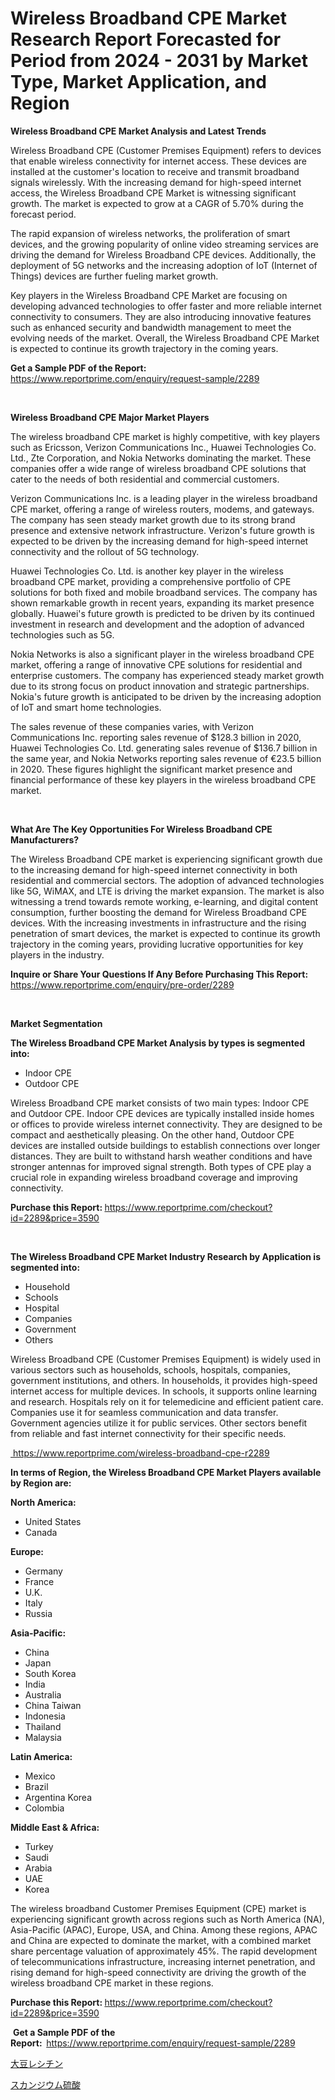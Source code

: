 <p><h1>Wireless Broadband CPE Market Research Report Forecasted for Period from 2024 -  2031 by Market Type, Market Application, and Region</h1></p><p><strong>Wireless Broadband CPE Market Analysis and Latest Trends</strong></p>
<p><p>Wireless Broadband CPE (Customer Premises Equipment) refers to devices that enable wireless connectivity for internet access. These devices are installed at the customer's location to receive and transmit broadband signals wirelessly. With the increasing demand for high-speed internet access, the Wireless Broadband CPE Market is witnessing significant growth. The market is expected to grow at a CAGR of 5.70% during the forecast period. </p><p>The rapid expansion of wireless networks, the proliferation of smart devices, and the growing popularity of online video streaming services are driving the demand for Wireless Broadband CPE devices. Additionally, the deployment of 5G networks and the increasing adoption of IoT (Internet of Things) devices are further fueling market growth. </p><p>Key players in the Wireless Broadband CPE Market are focusing on developing advanced technologies to offer faster and more reliable internet connectivity to consumers. They are also introducing innovative features such as enhanced security and bandwidth management to meet the evolving needs of the market. Overall, the Wireless Broadband CPE Market is expected to continue its growth trajectory in the coming years.</p></p>
<p><strong>Get a Sample PDF of the Report:&nbsp;</strong> <a href="https://www.reportprime.com/enquiry/request-sample/2289">https://www.reportprime.com/enquiry/request-sample/2289</a></p>
<p>&nbsp;</p>
<p><strong>Wireless Broadband CPE Major Market Players</strong></p>
<p><p>The wireless broadband CPE market is highly competitive, with key players such as Ericsson, Verizon Communications Inc., Huawei Technologies Co. Ltd., Zte Corporation, and Nokia Networks dominating the market. These companies offer a wide range of wireless broadband CPE solutions that cater to the needs of both residential and commercial customers.</p><p>Verizon Communications Inc. is a leading player in the wireless broadband CPE market, offering a range of wireless routers, modems, and gateways. The company has seen steady market growth due to its strong brand presence and extensive network infrastructure. Verizon's future growth is expected to be driven by the increasing demand for high-speed internet connectivity and the rollout of 5G technology.</p><p>Huawei Technologies Co. Ltd. is another key player in the wireless broadband CPE market, providing a comprehensive portfolio of CPE solutions for both fixed and mobile broadband services. The company has shown remarkable growth in recent years, expanding its market presence globally. Huawei's future growth is predicted to be driven by its continued investment in research and development and the adoption of advanced technologies such as 5G.</p><p>Nokia Networks is also a significant player in the wireless broadband CPE market, offering a range of innovative CPE solutions for residential and enterprise customers. The company has experienced steady market growth due to its strong focus on product innovation and strategic partnerships. Nokia's future growth is anticipated to be driven by the increasing adoption of IoT and smart home technologies.</p><p>The sales revenue of these companies varies, with Verizon Communications Inc. reporting sales revenue of $128.3 billion in 2020, Huawei Technologies Co. Ltd. generating sales revenue of $136.7 billion in the same year, and Nokia Networks reporting sales revenue of €23.5 billion in 2020. These figures highlight the significant market presence and financial performance of these key players in the wireless broadband CPE market.</p></p>
<p>&nbsp;</p>
<p><strong>What Are The Key Opportunities For Wireless Broadband CPE Manufacturers?</strong></p>
<p><p>The Wireless Broadband CPE market is experiencing significant growth due to the increasing demand for high-speed internet connectivity in both residential and commercial sectors. The adoption of advanced technologies like 5G, WiMAX, and LTE is driving the market expansion. The market is also witnessing a trend towards remote working, e-learning, and digital content consumption, further boosting the demand for Wireless Broadband CPE devices. With the increasing investments in infrastructure and the rising penetration of smart devices, the market is expected to continue its growth trajectory in the coming years, providing lucrative opportunities for key players in the industry.</p></p>
<p><strong>Inquire or Share Your Questions If Any Before Purchasing This Report:</strong> <a href="https://www.reportprime.com/enquiry/pre-order/2289">https://www.reportprime.com/enquiry/pre-order/2289</a></p>
<p>&nbsp;</p>
<p><strong>Market Segmentation</strong></p>
<p><strong>The Wireless Broadband CPE Market Analysis by types is segmented into:</strong></p>
<p><ul><li>Indoor CPE</li><li>Outdoor CPE</li></ul></p>
<p><p>Wireless Broadband CPE market consists of two main types: Indoor CPE and Outdoor CPE. Indoor CPE devices are typically installed inside homes or offices to provide wireless internet connectivity. They are designed to be compact and aesthetically pleasing. On the other hand, Outdoor CPE devices are installed outside buildings to establish connections over longer distances. They are built to withstand harsh weather conditions and have stronger antennas for improved signal strength. Both types of CPE play a crucial role in expanding wireless broadband coverage and improving connectivity.</p></p>
<p><strong>Purchase this Report:&nbsp;</strong><a href="https://www.reportprime.com/checkout?id=2289&price=3590">https://www.reportprime.com/checkout?id=2289&price=3590</a></p>
<p>&nbsp;</p>
<p><strong>The Wireless Broadband CPE Market Industry Research by Application is segmented into:</strong></p>
<p><ul><li>Household</li><li>Schools</li><li>Hospital</li><li>Companies</li><li>Government</li><li>Others</li></ul></p>
<p><p>Wireless Broadband CPE (Customer Premises Equipment) is widely used in various sectors such as households, schools, hospitals, companies, government institutions, and others. In households, it provides high-speed internet access for multiple devices. In schools, it supports online learning and research. Hospitals rely on it for telemedicine and efficient patient care. Companies use it for seamless communication and data transfer. Government agencies utilize it for public services. Other sectors benefit from reliable and fast internet connectivity for their specific needs.</p></p>
<p><a href="https://www.reportprime.com/wireless-broadband-cpe-r2289">&nbsp;https://www.reportprime.com/wireless-broadband-cpe-r2289</a></p>
<p><strong>In terms of Region, the Wireless Broadband CPE Market Players available by Region are:</strong></p>
<p>
    <p> <strong> North America: </strong>
        <ul>
            <li>United States</li>
            <li>Canada</li>
        </ul>
        </p> 
    <p> <strong> Europe: </strong>
        <ul>
            <li>Germany</li>
            <li>France</li>
            <li>U.K.</li>
            <li>Italy</li>
            <li>Russia</li>
        </ul>
        </p> 
    <p> <strong> Asia-Pacific: </strong>
        <ul>
            <li>China</li>
            <li>Japan</li>
            <li>South Korea</li>
            <li>India</li>
            <li>Australia</li>
            <li>China Taiwan</li>
            <li>Indonesia</li>
            <li>Thailand</li>
            <li>Malaysia</li>
        </ul>
        </p> 
    <p> <strong> Latin America: </strong>
        <ul>
            <li>Mexico</li>
            <li>Brazil</li>
            <li>Argentina Korea</li>
            <li>Colombia</li>
        </ul>
        </p> 
    <p> <strong> Middle East & Africa: </strong>
        <ul>
            <li>Turkey</li>
            <li>Saudi</li>
            <li>Arabia</li>
            <li>UAE</li>
            <li>Korea</li>
        </ul>
    </p>
    </p>
<p><p>The wireless broadband Customer Premises Equipment (CPE) market is experiencing significant growth across regions such as North America (NA), Asia-Pacific (APAC), Europe, USA, and China. Among these regions, APAC and China are expected to dominate the market, with a combined market share percentage valuation of approximately 45%. The rapid development of telecommunications infrastructure, increasing internet penetration, and rising demand for high-speed connectivity are driving the growth of the wireless broadband CPE market in these regions.</p></p>
<p><strong>Purchase this Report: </strong><a href="https://www.reportprime.com/checkout?id=2289&price=3590">https://www.reportprime.com/checkout?id=2289&price=3590</a></p>
<p>&nbsp;<strong>Get a Sample PDF of the Report:&nbsp;&nbsp;</strong><a href="https://www.reportprime.com/enquiry/request-sample/2289">https://www.reportprime.com/enquiry/request-sample/2289</a></p>
<p><strong></strong></p>
<p><p><a href="https://medium.com/@kaitlensen45645/%E5%A4%A7%E8%B1%86%E3%83%AC%E3%82%B7%E3%83%81%E3%83%B3%E5%B8%82%E5%A0%B4-%E6%88%90%E5%8A%9F%E3%81%99%E3%82%8B%E3%83%93%E3%82%B8%E3%83%8D%E3%82%B9%E6%88%A6%E7%95%A5%E3%81%AE%E9%8D%B52031%E5%B9%B4%E3%81%BE%E3%81%A7%E3%81%AE%E4%BA%88%E6%B8%AC-a5684b6ff356">大豆レシチン</a></p><p><a href="https://medium.com/@rocklobster885/%E3%82%B9%E3%82%AB%E3%83%B3%E3%82%B8%E3%82%A6%E3%83%A0%E7%A1%AB%E9%85%B8%E5%A1%A9%E5%B8%82%E5%A0%B4-2031%E5%B9%B4%E3%81%BE%E3%81%A7%E3%81%AE%E3%83%88%E3%83%AC%E3%83%B3%E3%83%89-%E4%BA%88%E6%B8%AC-%E3%81%8A%E3%82%88%E3%81%B3%E7%AB%B6%E4%BA%89%E5%88%86%E6%9E%90-092b9944228b">スカンジウム硫酸</a></p></p>